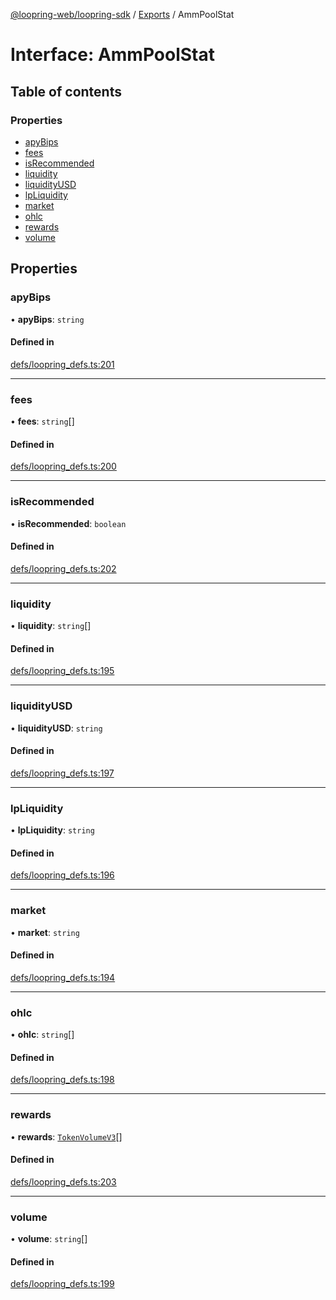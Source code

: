 [@loopring-web/loopring-sdk](../README.md) / [Exports](../modules.md) / AmmPoolStat

# Interface: AmmPoolStat

## Table of contents

### Properties

- [apyBips](AmmPoolStat.md#apybips)
- [fees](AmmPoolStat.md#fees)
- [isRecommended](AmmPoolStat.md#isrecommended)
- [liquidity](AmmPoolStat.md#liquidity)
- [liquidityUSD](AmmPoolStat.md#liquidityusd)
- [lpLiquidity](AmmPoolStat.md#lpliquidity)
- [market](AmmPoolStat.md#market)
- [ohlc](AmmPoolStat.md#ohlc)
- [rewards](AmmPoolStat.md#rewards)
- [volume](AmmPoolStat.md#volume)

## Properties

### apyBips

• **apyBips**: `string`

#### Defined in

[defs/loopring_defs.ts:201](https://github.com/Loopring/loopring_sdk/blob/4fed49a/src/defs/loopring_defs.ts#L201)

___

### fees

• **fees**: `string`[]

#### Defined in

[defs/loopring_defs.ts:200](https://github.com/Loopring/loopring_sdk/blob/4fed49a/src/defs/loopring_defs.ts#L200)

___

### isRecommended

• **isRecommended**: `boolean`

#### Defined in

[defs/loopring_defs.ts:202](https://github.com/Loopring/loopring_sdk/blob/4fed49a/src/defs/loopring_defs.ts#L202)

___

### liquidity

• **liquidity**: `string`[]

#### Defined in

[defs/loopring_defs.ts:195](https://github.com/Loopring/loopring_sdk/blob/4fed49a/src/defs/loopring_defs.ts#L195)

___

### liquidityUSD

• **liquidityUSD**: `string`

#### Defined in

[defs/loopring_defs.ts:197](https://github.com/Loopring/loopring_sdk/blob/4fed49a/src/defs/loopring_defs.ts#L197)

___

### lpLiquidity

• **lpLiquidity**: `string`

#### Defined in

[defs/loopring_defs.ts:196](https://github.com/Loopring/loopring_sdk/blob/4fed49a/src/defs/loopring_defs.ts#L196)

___

### market

• **market**: `string`

#### Defined in

[defs/loopring_defs.ts:194](https://github.com/Loopring/loopring_sdk/blob/4fed49a/src/defs/loopring_defs.ts#L194)

___

### ohlc

• **ohlc**: `string`[]

#### Defined in

[defs/loopring_defs.ts:198](https://github.com/Loopring/loopring_sdk/blob/4fed49a/src/defs/loopring_defs.ts#L198)

___

### rewards

• **rewards**: [`TokenVolumeV3`](TokenVolumeV3.md)[]

#### Defined in

[defs/loopring_defs.ts:203](https://github.com/Loopring/loopring_sdk/blob/4fed49a/src/defs/loopring_defs.ts#L203)

___

### volume

• **volume**: `string`[]

#### Defined in

[defs/loopring_defs.ts:199](https://github.com/Loopring/loopring_sdk/blob/4fed49a/src/defs/loopring_defs.ts#L199)
